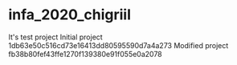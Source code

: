 # infa_2020_chigriil
It's test project
Initial project 1db63e50c516cd73e16413dd80595590d7a4a273
Modified project fb38b80fef43ffe1270f139380e91f055e0a2078